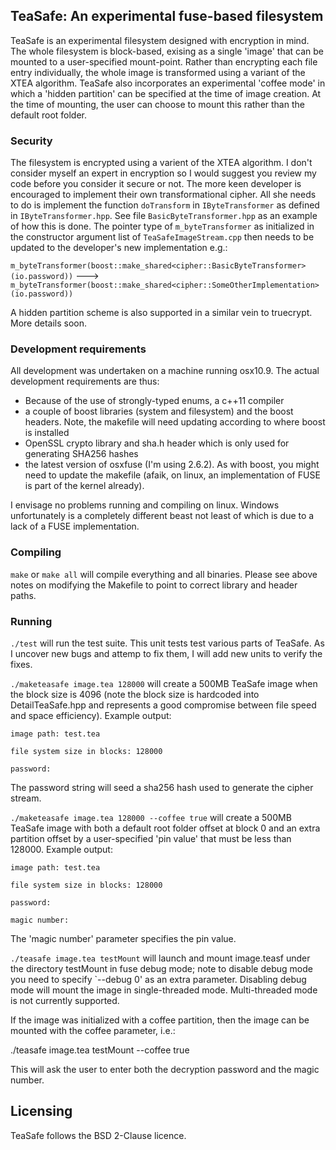 TeaSafe: An experimental fuse-based filesystem
----------------------------------------------

TeaSafe is an experimental filesystem designed with encryption in mind. 
The whole filesystem is block-based, exising as a single 'image'
that can be mounted to a user-specified mount-point. Rather than encrypting each file entry
individually, the whole image is transformed using a variant of the XTEA algorithm.
TeaSafe also incorporates an experimental
'coffee mode' in which a 'hidden partition' can be specified at the time
of image creation. At the time of mounting, the user can choose to mount this
rather than the default root folder.

### Security

The filesystem is encrypted using a varient of the XTEA algorithm. 
I don't consider myself an expert in encryption so I would suggest you
review my code before you consider it secure or not.
The more keen developer is encouraged to implement their own transformational cipher. All she 
needs to do is implement the function `doTransform` in `IByteTransformer` as defined in `IByteTransformer.hpp`.
See file `BasicByteTransformer.hpp` as an example of how this is done. The pointer type of `m_byteTransformer`
as initialized in the constructor argument list of `TeaSafeImageStream.cpp` then needs to be updated to
the developer's new implementation e.g.:

`m_byteTransformer(boost::make_shared<cipher::BasicByteTransformer>(io.password))` --->
`m_byteTransformer(boost::make_shared<cipher::SomeOtherImplementation>(io.password))`

A hidden partition scheme is also supported in a similar vein to truecrypt. More details soon.

### Development requirements

All development was undertaken on a machine running osx10.9.
The actual development requirements are thus:

- Because of the use of strongly-typed enums, a c++11 compiler 
- a couple of boost libraries (system and filesystem) and the boost headers. Note, the makefile will need 
updating according to where boost is installed
- OpenSSL crypto library and sha.h header which is only used for generating SHA256 hashes
- the latest version of osxfuse (I'm using 2.6.2). As with boost, you might need to update the makefile
(afaik, on linux, an implementation of FUSE is part of the kernel already).

I envisage no problems running and compiling on linux. Windows unfortunately is a completely different beast
not least of which is due to a lack of a FUSE implementation.

### Compiling

`make` or `make all` will compile everything and all binaries. Please see above notes
on modifying the Makefile to point to correct library and header paths.

### Running

`./test` will run the test suite. This unit tests test various parts of TeaSafe. As I uncover
new bugs and attemp to fix them, I will add new units to verify the fixes.

`./maketeasafe image.tea 128000` will create a 500MB TeaSafe image when the block
size is 4096 (note the block size is hardcoded into DetailTeaSafe.hpp and represents
a good compromise between file speed and space efficiency). Example output:

`image path: test.tea`

`file system size in blocks: 128000`

`password:`

The password string will seed a sha256 hash used to generate the
cipher stream.

`./maketeasafe image.tea 128000 --coffee true` will create a 500MB TeaSafe image with
both a default root folder offset at block 0 and an extra partition offset by a user-specified
'pin value' that must be less than 128000. Example output:

`image path: test.tea`

`file system size in blocks: 128000`

`password:`

`magic number:`


The 'magic number' parameter specifies the pin value.


`./teasafe image.tea testMount` will launch and mount image.teasf under 
the directory testMount in fuse debug mode; note to disable debug
mode you need to specify `--debug 0' as an extra parameter. Disabling
debug mode will mount the image in single-threaded mode. Multi-threaded mode
is not currently supported.

If the image was initialized with a coffee partition, then the image can be mounted
with the coffee parameter, i.e.:

./teasafe image.tea testMount --coffee true

This will ask the user to enter both the decryption password and the magic number.

Licensing
---------

TeaSafe follows the BSD 2-Clause licence. 
